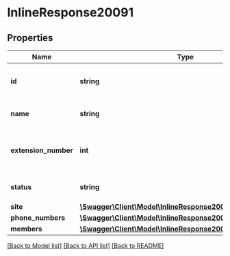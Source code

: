 # InlineResponse20091

## Properties
Name | Type | Description | Notes
------------ | ------------- | ------------- | -------------
**id** | **string** | Unique Identifier of the Call Queue. | [optional] 
**name** | **string** | Name of the Call Queue. | [optional] 
**extension_number** | **int** | Extension number assigned to the Call Queue. | [optional] 
**status** | **string** | Status of the Call Queue. | [optional] 
**site** | [**\Swagger\Client\Model\InlineResponse20091Site**](InlineResponse20091Site.md) |  | [optional] 
**phone_numbers** | [**\Swagger\Client\Model\InlineResponse20091PhoneNumbers[]**](InlineResponse20091PhoneNumbers.md) |  | [optional] 
**members** | [**\Swagger\Client\Model\InlineResponse20091Members**](InlineResponse20091Members.md) |  | [optional] 

[[Back to Model list]](../README.md#documentation-for-models) [[Back to API list]](../README.md#documentation-for-api-endpoints) [[Back to README]](../README.md)


